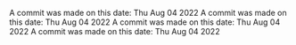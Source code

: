 A commit was made on this date: Thu Aug 04 2022
A commit was made on this date: Thu Aug 04 2022
A commit was made on this date: Thu Aug 04 2022
A commit was made on this date: Thu Aug 04 2022
